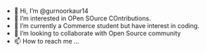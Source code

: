 - 👋 Hi, I’m @gurnoorkaur14
- 👀 I’m interested in OPen SOurce COntributions.
- 🌱 I’m currently a Commerce student but have interest in coding.
- 💞️ I’m looking to collaborate with Open Source community
- 📫 How to reach me ...

<!---
gurnoorkaur14/gurnoorkaur14 is a ✨ special ✨ repository because its `README.md` (this file) appears on your GitHub profile.
You can click the Preview link to take a look at your changes.
--->
